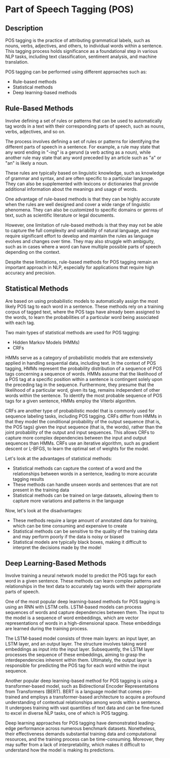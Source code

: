 # Part of Speech Tagging (POS)

## Description

POS tagging is the practice of attributing grammatical labels, such as nouns, verbs, adjectives, and others, to individual words within a sentence.
This tagging process holds significance as a foundational step in various NLP tasks, including text classification, sentiment analysis, and machine translation.

POS tagging can be performed using different approaches such as:

- Rule-based methods
- Statistical methods
- Deep learning-based methods

## Rule-Based Methods

Involve defining a set of rules or patterns that can be used to automatically tag words in a text with their corresponding parts of speech, such as nouns, verbs, adjectives, and so on.

The process involves defining a set of rules or patterns for identifying the different parts of speech in a sentence.
For example, a rule may state that any word ending in "-ing" is a gerund (a verb acting as a noun), while another rule may state that any word preceded by an article such as "a" or "an" is likely a noun.

These rules are typically based on linguistic knowledge, such as knowledge of grammar and syntax, and are often specific to a particular language.
They can also be supplemented with lexicons or dictionaries that provide additional information about the meanings and usage of words.

One advantage of rule-based methods is that they can be highly accurate when the rules are well designed and cover a wide range of linguistic phenomena.
They can also be customized to specific domains or genres of text, such as scientific literature or legal documents.

However, one limitation of rule-based methods is that they may not be able to capture the full complexity and variability of natural language, and may require significant effort to develop and maintain the rules as language evolves and changes over time.
They may also struggle with ambiguity, such as in cases where a word can have multiple possible parts of speech depending on the context.

Despite these limitations, rule-based methods for POS tagging remain an important approach in NLP, especially for applications that require high accuracy and precision.

## Statistical Methods

Are based on using probabilistic models to automatically assign the most likely POS tag to each word in a sentence.
These methods rely on a training corpus of tagged text, where the POS tags have already been assigned to the words, to learn the probabilities of a particular word being associated with each tag.

Two main types of statistical methods are used for POS tagging:

- Hidden Markov Models (HMMs)
- CRFs

HMMs serve as a category of probabilistic models that are extensively applied in handling sequential data, including text.
In the context of POS tagging, HMMs represent the probability distribution of a sequence of POS tags concerning a sequence of words.
HMMs assume that the likelihood of a POS tag at a specific position within a sentence is contingent solely upon the preceding tag in the sequence.
Furthermore, they presume that the likelihood of a particular word, given its tag, remains independent of other words within the sentence.
To identify the most probable sequence of POS tags for a given sentence, HMMs employ the Viterbi algorithm.

CRFs are another type of probabilistic model that is commonly used for sequence labeling tasks, including POS tagging.
CRFs differ from HMMs in that they model the conditional probability of the output sequence (that is, the POS tags) given the input sequence (that is, the words), rather than the joint probability of the output and input sequences.
This allows CRFs to capture more complex dependencies between the input and output sequences than HMMs.
CRFs use an iterative algorithm, such as gradient descent or L-BFGS, to learn the optimal set of weights for the model.

Let's look at the advantages of statistical methods:

- Statistical methods can capture the context of a word and the relationships between words in a sentence, leading to more accurate tagging results
- These methods can handle unseen words and sentences that are not present in the training data
- Statistical methods can be trained on large datasets, allowing them to capture more variations and patterns in the language

Now, let's look at the disadvantages:

- These methods require a large amount of annotated data for training, which can be time consuming and expensive to create
- Statistical methods can be sensitive to the quality of the training data and may perform poorly if the data is noisy or biased
- Statistical models are typically black boxes, making it difficult to interpret the decisions made by the model

## Deep Learning-Based Methods

Involve training a neural network model to predict the POS tags for each word in a given sentence.
These methods can learn complex patterns and relationships in the text data to accurately tag words with their appropriate parts of speech.

One of the most popular deep learning-based methods for POS tagging is using an RNN with LSTM cells.
LSTM-based models can process sequences of words and capture dependencies between them.
The input to the model is a sequence of word embeddings, which are vector representations of words in a high-dimensional space.
These embeddings are learned during the training process.

The LSTM-based model consists of three main layers: an input layer, an LSTM layer, and an output layer.
The structure involves taking word embeddings as input into the input layer.
Subsequently, the LSTM layer processes the sequence of these embeddings, aiming to grasp the interdependencies inherent within them.
Ultimately, the output layer is responsible for predicting the POS tag for each word within the input sequence.

Another popular deep learning-based method for POS tagging is using a transformer-based model, such as Bidirectional Encoder Representations from Transformers (BERT).
BERT is a language model that comes pre-trained and employs a transformer-based architecture to acquire a profound understanding of contextual relationships among words within a sentence.
It undergoes training with vast quantities of text data and can be fine-tuned to excel in diverse NLP tasks, one of which is POS tagging.

Deep learning approaches for POS tagging have demonstrated leading-edge performance across numerous benchmark datasets.
Nonetheless, their effectiveness demands substantial training data and computational resources, and the training process can be time-consuming.
Moreover, they may suffer from a lack of interpretability, which makes it difficult to understand how the model is making its predictions.
